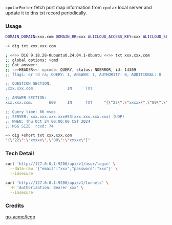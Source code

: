 
`cpolarPorter` fetch port map information from `cpolar` local server and update it to dns txt record periodically.

### Usage

```bash
DOMAIN_DOMAIN=xxx.com DOMAIN_RR=xxx ALICLOUD_ACCESS_KEY=xxx ALICLOUD_SECRET_KEY=xxx CPOLAR_URL=http://127.0.0.1:9200 CPOLAR_USERNAME=xxx CPOLAR_PASSWORD=xxx go run main.go port.go
```

```bash
~> dig txt xxx.xxx.com

; <<>> DiG 9.18.28-0ubuntu0.24.04.1-Ubuntu <<>> txt xxx.xxx.com
;; global options: +cmd
;; Got answer:
;; ->>HEADER<<- opcode: QUERY, status: NOERROR, id: 14309
;; flags: qr rd ra; QUERY: 1, ANSWER: 1, AUTHORITY: 0, ADDITIONAL: 0

;; QUESTION SECTION:
;xxx.xxx.com.              IN      TXT

;; ANSWER SECTION:
xxx.xxx.com.       600     IN      TXT     "{\"22\":\"xxxxx\",\"80\":\"xxxxx\"}"

;; Query time: 66 msec
;; SERVER: xxx.xxx.xxx.xxx#53(xxx.xxx.xxx.xxx) (UDP)
;; WHEN: Thu Oct 24 00:00:00 CST 2024
;; MSG SIZE  rcvd: 74
```

```bash
~> dig +short txt xxx.xxx.com
"{\"22\":\"xxxxx\",\"80\":\"xxxxx\"}"
```


### Tech Detail


```bash
curl 'http://127.0.0.1:9200/api/v1/user/login' \
  --data-raw '{"email":"xxx","password":"xxx"}' \
  --insecure
```

```bash
curl 'http://127.0.0.1:9200/api/v1/tunnels' \
  -H 'Authorization: Bearer xxx' \
  --insecure
```

### Credits

[go-acme/lego](https://github.com/go-acme/lego)
